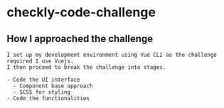 # checkly-code-challenge

## How I approached the challenge

```
I set up my development environment using Vue CLI as the challenge required I use Vuejs.
I then proceed to break the challenge into stages.

- Code the UI interface
  - Component base approach
  - SCSS for styling
- Code the functionalities
```
